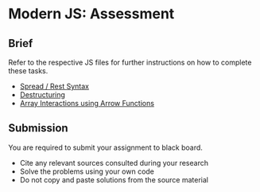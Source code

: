 # Modern JS: Assessment

## Brief

Refer to the respective JS files for further instructions on how to complete these tasks.

- [Spread / Rest Syntax](./spread.js)
- [Destructuring](./destructure.js)
- [Array Interactions using Arrow Functions](./iterations.js)

## Submission

You are required to submit your assignment to black board.

- Cite any relevant sources consulted during your research
- Solve the problems using your own code
- Do not copy and paste solutions from the source material